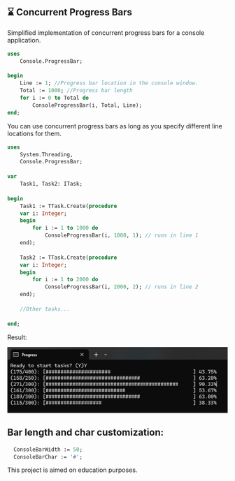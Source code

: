 ## ⌛ Concurrent Progress Bars 

Simplified implementation of concurrent progress bars for a console application.

``` pascal
uses
    Console.ProgressBar;

begin
    Line := 1; //Progress bar location in the console window. 
    Total := 1000; //Progress bar length
    for i := 0 to Total do
        ConsoleProgressBar(i, Total, Line);
end;
```

You can use concurrent progress bars as long as you specify different line locations for them.

``` pascal
uses
    System.Threading,
    Console.ProgressBar;

var
    Task1, Task2: ITask;

begin
    Task1 := TTask.Create(procedure 
    var i: Integer;
    begin
        for i := 1 to 1000 do
            ConsoleProgressBar(i, 1000, 1); // runs in line 1
    end);

    Task2 := TTask.Create(procedure 
    var i: Integer;
    begin
        for i := 1 to 2000 do
            ConsoleProgressBar(i, 2000, 2); // runs in line 2
    end);

    //Other tasks...

end;
```

Result:

![alt text](image.png)

## Bar length and char customization:

``` pascal
  ConsoleBarWidth := 50;
  ConsoleBarChar := '#';
```

This project is aimed on education purposes. <br>